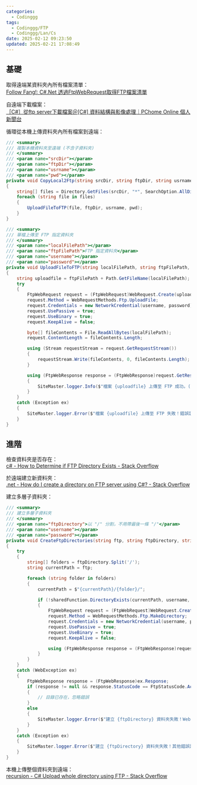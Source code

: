 ```yaml
---
categories:
  - Codinggg
tags:
  - Codinggg/FTP
  - Codinggg/Lan/Cs
date: 2025-02-12 09:23:50
updated: 2025-02-21 17:08:49
---
```


## 基礎

取得遠端某資料夾內所有檔案清單：  
[Follow Fang!: C#.Net 透過FtpWebRequest取得FTP檔案清單](https://cyfangnotepad.blogspot.com/2017/02/cnet-ftpwebrequestftp.html)

自遠端下載檔案：  
[［C#］從ftp server下載檔案＠[C#] 資料結構與影像處理｜PChome Online 個人新聞台](https://mypaper.pchome.com.tw/middlehuang/post/1321704699)

循環從本機上傳資料夾內所有檔案到遠端：

```CS
/// <summary>
/// 複製本機資料夾至遠端 (不含子資料夾)
/// </summary>
/// <param name="srcDir"></param>
/// <param name="ftpDir"></param>
/// <param name="usrname"></param>
/// <param name="pwd"></param>
private void CopyLocal2Ftp(string srcDir, string ftpDir, string usrname, string pwd)
{
	string[] files = Directory.GetFiles(srcDir, "*", SearchOption.AllDirectories);
	foreach (string file in files)
	{
		UploadFileToFTP(file, ftpDir, usrname, pwd);
	}
}

/// <summary>
/// 單檔上傳至 FTP 指定資料夾
/// </summary>
/// <param name="localFilePath"></param>
/// <param name="ftpFilePath">FTP 指定資料夾</param>
/// <param name="username"></param>
/// <param name="password"></param>
private void UploadFileToFTP(string localFilePath, string ftpFilePath, string username, string password)
{
    string uploadfile = ftpFilePath + Path.GetFileName(localFilePath);
    try
    {
        FtpWebRequest request = (FtpWebRequest)WebRequest.Create(uploadfile);
        request.Method = WebRequestMethods.Ftp.UploadFile;
        request.Credentials = new NetworkCredential(username, password);
        request.UsePassive = true;
        request.UseBinary = true;
        request.KeepAlive = false;

        byte[] fileContents = File.ReadAllBytes(localFilePath);
        request.ContentLength = fileContents.Length;

        using (Stream requestStream = request.GetRequestStream())
        {
            requestStream.Write(fileContents, 0, fileContents.Length);
        }

        using (FtpWebResponse response = (FtpWebResponse)request.GetResponse())
        {
            SiteMaster.logger.Info($"檔案 {uploadfile} 上傳至 FTP 成功。({response.StatusDescription})");
        }
    }
    catch (Exception ex)
    {
        SiteMaster.logger.Error($"檔案 {uploadfile} 上傳至 FTP 失敗！錯誤訊息：{ex}");
    }
}
```

## 進階

檢查資料夾是否存在：  
[c# - How to Determine if FTP Directory Exists - Stack Overflow](https://stackoverflow.com/questions/24761583/how-to-determine-if-ftp-directory-exists)

於遠端建立新資料夾：  
[.net - How do I create a directory on FTP server using C#? - Stack Overflow](https://stackoverflow.com/questions/860638/how-do-i-create-a-directory-on-ftp-server-using-c)

建立多層子資料夾：

```CS
/// <summary>
/// 建立多層子資料夾
/// </summary>
/// <param name="ftpDirectory">以 "/" 分割，不用帶最後一條 "/"</param>
/// <param name="username"></param>
/// <param name="password"></param>
private void CreateFtpDirectories(string ftp, string ftpDirectory, string username, string password)
{
    try
    {
        string[] folders = ftpDirectory.Split('/');
        string currentPath = ftp;

        foreach (string folder in folders)
        {
            currentPath = $"{currentPath}/{folder}/";

            if (!sharedFunction.DirectoryExists(currentPath, username, password))
            {
                FtpWebRequest request = (FtpWebRequest)WebRequest.Create(currentPath);
                request.Method = WebRequestMethods.Ftp.MakeDirectory;
                request.Credentials = new NetworkCredential(username, password);
                request.UsePassive = true;
                request.UseBinary = true;
                request.KeepAlive = false;

                using (FtpWebResponse response = (FtpWebResponse)request.GetResponse()) { }
            }
        }
    }
    catch (WebException ex)
    {
        FtpWebResponse response = (FtpWebResponse)ex.Response;
        if (response != null && response.StatusCode == FtpStatusCode.ActionNotTakenFileUnavailable)
        {
            // 目錄已存在，忽略錯誤
        }
        else
        {
            SiteMaster.logger.Error($"建立 {ftpDirectory} 資料夾失敗！WebException 錯誤訊息：{ex}");
        }
    }
    catch (Exception ex)
    {
        SiteMaster.logger.Error($"建立 {ftpDirectory} 資料夾失敗！其他錯誤訊息：{ex}");
    }
}
```

本機上傳整個資料夾到遠端：  
[recursion - C# Upload whole directory using FTP - Stack Overflow](https://stackoverflow.com/questions/13311975/c-sharp-upload-whole-directory-using-ftp)